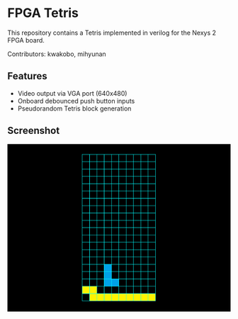 # FPGA Tetris
This repository contains a Tetris implemented in verilog for the Nexys 2 FPGA board.

Contributors: kwakobo, mihyunan

## Features
* Video output via VGA port (640x480)
* Onboard debounced push button inputs
* Pseudorandom Tetris block generation

## Screenshot
<p align="center"><img src="screenshot.png"/></p>
